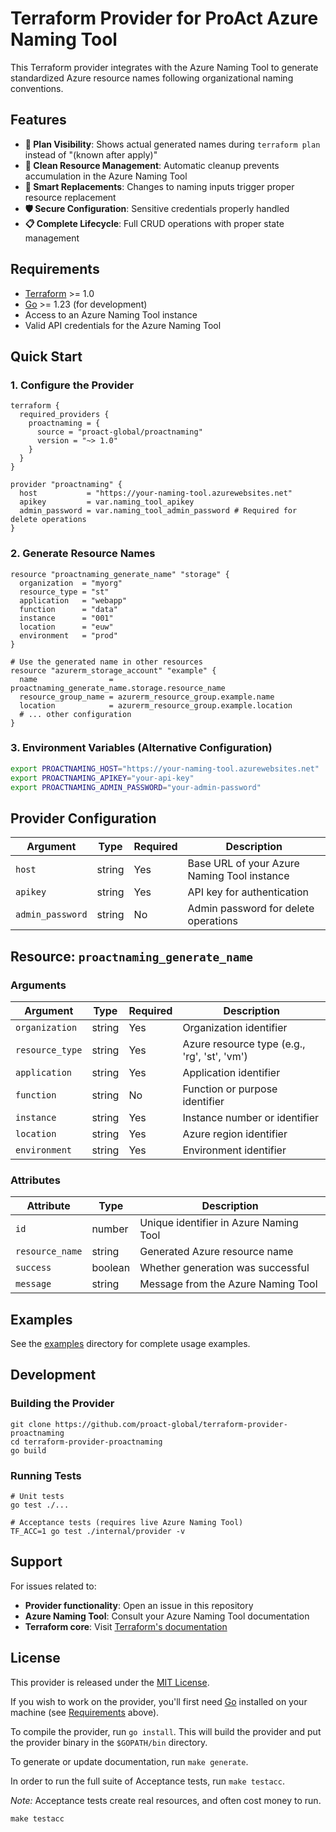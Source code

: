 # Terraform Provider for ProAct Azure Naming Tool

This Terraform provider integrates with the Azure Naming Tool to generate standardized Azure resource names following organizational naming conventions.

## Features

- **🎯 Plan Visibility**: Shows actual generated names during `terraform plan` instead of "(known after apply)"
- **🧹 Clean Resource Management**: Automatic cleanup prevents accumulation in the Azure Naming Tool
- **🔄 Smart Replacements**: Changes to naming inputs trigger proper resource replacement
- **🛡️ Secure Configuration**: Sensitive credentials properly handled
- **📋 Complete Lifecycle**: Full CRUD operations with proper state management

## Requirements

- [Terraform](https://developer.hashicorp.com/terraform/downloads) >= 1.0
- [Go](https://golang.org/doc/install) >= 1.23 (for development)
- Access to an Azure Naming Tool instance
- Valid API credentials for the Azure Naming Tool

## Quick Start

### 1. Configure the Provider

```hcl
terraform {
  required_providers {
    proactnaming = {
      source = "proact-global/proactnaming"
      version = "~> 1.0"
    }
  }
}

provider "proactnaming" {
  host           = "https://your-naming-tool.azurewebsites.net"
  apikey         = var.naming_tool_apikey
  admin_password = var.naming_tool_admin_password # Required for delete operations
}
```

### 2. Generate Resource Names

```hcl
resource "proactnaming_generate_name" "storage" {
  organization  = "myorg"
  resource_type = "st"
  application   = "webapp"
  function      = "data"
  instance      = "001"
  location      = "euw"
  environment   = "prod"
}

# Use the generated name in other resources
resource "azurerm_storage_account" "example" {
  name                = proactnaming_generate_name.storage.resource_name
  resource_group_name = azurerm_resource_group.example.name
  location            = azurerm_resource_group.example.location
  # ... other configuration
}
```

### 3. Environment Variables (Alternative Configuration)

```bash
export PROACTNAMING_HOST="https://your-naming-tool.azurewebsites.net"
export PROACTNAMING_APIKEY="your-api-key"
export PROACTNAMING_ADMIN_PASSWORD="your-admin-password"
```

## Provider Configuration

| Argument | Type | Required | Description |
|----------|------|----------|-------------|
| `host` | string | Yes | Base URL of your Azure Naming Tool instance |
| `apikey` | string | Yes | API key for authentication |
| `admin_password` | string | No | Admin password for delete operations |

## Resource: `proactnaming_generate_name`

### Arguments

| Argument | Type | Required | Description |
|----------|------|----------|-------------|
| `organization` | string | Yes | Organization identifier |
| `resource_type` | string | Yes | Azure resource type (e.g., 'rg', 'st', 'vm') |
| `application` | string | Yes | Application identifier |
| `function` | string | No | Function or purpose identifier |
| `instance` | string | Yes | Instance number or identifier |
| `location` | string | Yes | Azure region identifier |
| `environment` | string | Yes | Environment identifier |

### Attributes

| Attribute | Type | Description |
|-----------|------|-------------|
| `id` | number | Unique identifier in Azure Naming Tool |
| `resource_name` | string | Generated Azure resource name |
| `success` | boolean | Whether generation was successful |
| `message` | string | Message from the Azure Naming Tool |

## Examples

See the [examples](./examples/) directory for complete usage examples.

## Development

### Building the Provider

```shell
git clone https://github.com/proact-global/terraform-provider-proactnaming
cd terraform-provider-proactnaming
go build
```

### Running Tests

```shell
# Unit tests
go test ./...

# Acceptance tests (requires live Azure Naming Tool)
TF_ACC=1 go test ./internal/provider -v
```

## Support

For issues related to:
- **Provider functionality**: Open an issue in this repository
- **Azure Naming Tool**: Consult your Azure Naming Tool documentation
- **Terraform core**: Visit [Terraform's documentation](https://www.terraform.io/docs)

## License

This provider is released under the [MIT License](LICENSE).

If you wish to work on the provider, you'll first need [Go](http://www.golang.org) installed on your machine (see [Requirements](#requirements) above).

To compile the provider, run `go install`. This will build the provider and put the provider binary in the `$GOPATH/bin` directory.

To generate or update documentation, run `make generate`.

In order to run the full suite of Acceptance tests, run `make testacc`.

*Note:* Acceptance tests create real resources, and often cost money to run.

```shell
make testacc
```
